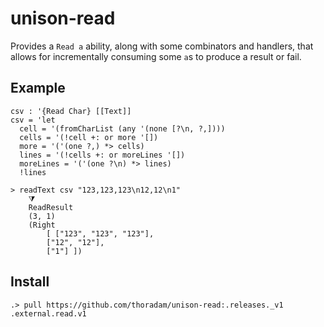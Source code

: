 # unison-read

Provides a `Read a` ability, along with some combinators and handlers, that allows for incrementally consuming some `a`s to produce a result or fail.

## Example

```unison
csv : '{Read Char} [[Text]]
csv = 'let
  cell = '(fromCharList (any '(none [?\n, ?,])))
  cells = '(!cell +: or more '[])
  more = '('(one ?,) *> cells)
  lines = '(!cells +: or moreLines '[])
  moreLines = '('(one ?\n) *> lines)
  !lines

> readText csv "123,123,123\n12,12\n1"
    ⧩
    ReadResult
    (3, 1)
    (Right
        [ ["123", "123", "123"],
        ["12", "12"],
        ["1"] ])
```

## Install

```
.> pull https://github.com/thoradam/unison-read:.releases._v1 .external.read.v1
```
